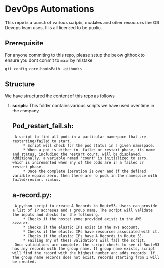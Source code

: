 # DevOps Automations
This repo is a bunch of various scripts, modules and other resources the QB Devops team uses. It is all licensed to be public.

## Prerequisite
For anyone commiting to this repo, please setup the below githook to ensure you dont commit to `main` by mistake
```
git config core.hooksPath .githooks
```

## Structure
We have structured the content of this repo as follows
1. **scripts**: This folder contains various scripts we have used over time in the company

    Pod_restart_fail.sh:
    ---------------------
        A script to find all pods in a particular namespace that are restarting/failed to start.
            * Script will check for the pod status in a given namespace.
            * When a pod is either in  failed or restart phase, its name and status, including the restart count, will be displayed. Additionally, a variable named 'count' is initialized to zero, which is incremented when any of the pods are in a failed or restart phase.
            * Once the complete iteration is over and if the defined variable equals zero, then there are no pods in the namespace with failed/restart status.

    a-record.py:
    ---------------------
        A python script to create A Records to Route53. Users can provide a list of IP addreses and a group name. The script will validate the inputs and checks for the following.
            * Checks if the hosted zone provided exists in the AWS account.
            * Checks if the elastic IPs exist in the aws account.
            * Checks if the elastic IPs have resources associated with it.
            * Checks if the elasitc IPs have A Records in Route 53.
            * Failing any of these validations will fail the script.
        Once validations are complete, the script checks to see if Route53 has any records with the group name. If group name exists, script will find the record with the highest number and adds records. If the group name records does not exist, records starting from 1 will be created.